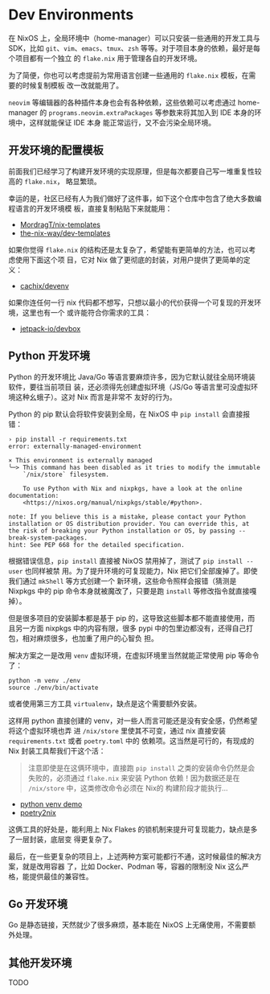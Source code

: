 # Dev Environments

在 NixOS 上，全局环境中（home-manager）可以只安装一些通用的开发工具与 SDK，比如
`git`、`vim`、`emacs`、`tmux`、`zsh` 等等。对于项目本身的依赖，最好是每个项目都有一个独立
的 `flake.nix` 用于管理各自的开发环境。

为了简便，你也可以考虑提前为常用语言创建一些通用的 `flake.nix` 模板，在需要的时候复制模板
改一改就能用了。

`neovim` 等编辑器的各种插件本身也会有各种依赖，这些依赖可以考虑通过 home-manager 的
`programs.neovim.extraPackages` 等参数来将其加入到 IDE 本身的环境中，这样就能保证 IDE 本身
能正常运行，又不会污染全局环境。

## 开发环境的配置模板

前面我们已经学习了构建开发环境的实现原理，但是每次都要自己写一堆重复性较高的 `flake.nix`，
略显繁琐。

幸运的是，社区已经有人为我们做好了这件事，如下这个仓库中包含了绝大多数编程语言的开发环境模
板，直接复制粘贴下来就能用：

- [MordragT/nix-templates](https://github.com/MordragT/nix-templates)
- [the-nix-way/dev-templates](https://github.com/the-nix-way/dev-templates)

如果你觉得 `flake.nix` 的结构还是太复杂了，希望能有更简单的方法，也可以考虑使用下面这个项
目，它对 Nix 做了更彻底的封装，对用户提供了更简单的定义：

- [cachix/devenv](https://github.com/cachix/devenv)

如果你连任何一行 nix 代码都不想写，只想以最小的代价获得一个可复现的开发环境，这里也有一个
或许能符合你需求的工具：

- [jetpack-io/devbox](https://github.com/jetpack-io/devbox)

## Python 开发环境

Python 的开发环境比 Java/Go 等语言要麻烦许多，因为它默认就往全局环境装软件，要往当前项目
装，还必须得先创建虚拟环境（JS/Go 等语言里可没虚拟环境这种幺蛾子）。这对 Nix 而言是非常不
友好的行为。

Python 的 pip 默认会将软件安装到全局，在 NixOS 中 `pip install` 会直接报错：

```shell
› pip install -r requirements.txt
error: externally-managed-environment

× This environment is externally managed
╰─> This command has been disabled as it tries to modify the immutable
    `/nix/store` filesystem.

    To use Python with Nix and nixpkgs, have a look at the online documentation:
    <https://nixos.org/manual/nixpkgs/stable/#python>.

note: If you believe this is a mistake, please contact your Python installation or OS distribution provider. You can override this, at the risk of breaking your Python installation or OS, by passing --break-system-packages.
hint: See PEP 668 for the detailed specification.
```

根据错误信息，`pip install` 直接被 NixOS 禁用掉了，测试了 `pip install --user` 也同样被禁
用。为了提升环境的可复现能力，Nix 把它们全部废掉了。即使我们通过 `mkShell` 等方式创建一个
新环境，这些命令照样会报错（猜测是 Nixpkgs 中的 pip 命令本身就被魔改了，只要是跑 `install`
等修改指令就直接嘎掉）。

但是很多项目的安装脚本都是基于 pip 的，这导致这些脚本都不能直接使用，而且另一方面 nixpkgs
中的内容有限，很多 pypi 中的包里边都没有，还得自己打包，相对麻烦很多，也加重了用户的心智负
担。

解决方案之一是改用 `venv` 虚拟环境，在虚拟环境里当然就能正常使用 pip 等命令了：

```shell
python -m venv ./env
source ./env/bin/activate
```

或者使用第三方工具 `virtualenv`，缺点是这个需要额外安装。

这样用 python 直接创建的 venv，对一些人而言可能还是没有安全感，仍然希望将这个虚拟环境也弄
进 `/nix/store` 里使其不可变，通过 nix 直接安装 `requirements.txt` 或者 `poetry.toml` 中的
依赖项。这当然是可行的，有现成的 Nix 封装工具帮我们干这个活：

> 注意即使是在这俩环境中，直接跑 `pip install` 之类的安装命令仍然是会失败的，必须通过
> `flake.nix` 来安装 Python 依赖！因为数据还是在 `/nix/store` 中，这类修改命令必须在 Nix的
> 构建阶段才能执行...

- [python venv demo](https://github.com/MordragT/nix-templates/blob/master/python-venv/flake.nix)
- [poetry2nix](https://github.com/nix-community/poetry2nix)

这俩工具的好处是，能利用上 Nix Flakes 的锁机制来提升可复现能力，缺点是多了一层封装，底层变
得更复杂了。

最后，在一些更复杂的项目上，上述两种方案可能都行不通，这时候最佳的解决方案，就是改用容器
了，比如 Docker、Podman 等，容器的限制没 Nix 这么严格，能提供最佳的兼容性。

## Go 开发环境

Go 是静态链接，天然就少了很多麻烦，基本能在 NixOS 上无痛使用，不需要额外处理。

## 其他开发环境

TODO

